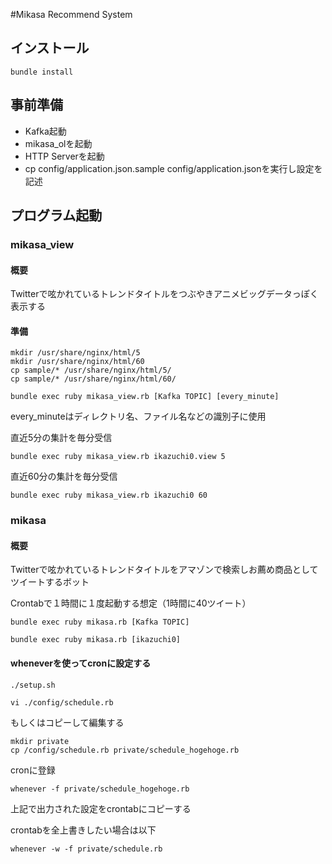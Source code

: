 #Mikasa Recommend System


## インストール

``bundle install``

## 事前準備

* Kafka起動
* mikasa_olを起動
* HTTP Serverを起動
* cp config/application.json.sample config/application.jsonを実行し設定を記述

## プログラム起動


### mikasa_view

#### 概要

Twitterで呟かれているトレンドタイトルをつぶやきアニメビッグデータっぽく表示する

#### 準備

```
mkdir /usr/share/nginx/html/5
mkdir /usr/share/nginx/html/60
cp sample/* /usr/share/nginx/html/5/
cp sample/* /usr/share/nginx/html/60/
```

``bundle exec ruby mikasa_view.rb [Kafka TOPIC] [every_minute]``

every_minuteはディレクトリ名、ファイル名などの識別子に使用

直近5分の集計を毎分受信

``bundle exec ruby mikasa_view.rb ikazuchi0.view 5``

直近60分の集計を毎分受信

``bundle exec ruby mikasa_view.rb ikazuchi0 60``

### mikasa

#### 概要

Twitterで呟かれているトレンドタイトルをアマゾンで検索しお薦め商品としてツイートするボット

Crontabで１時間に１度起動する想定（1時間に40ツイート）

``bundle exec ruby mikasa.rb [Kafka TOPIC]``

``bundle exec ruby mikasa.rb [ikazuchi0]``

#### wheneverを使ってcronに設定する

```
./setup.sh
```

```
vi ./config/schedule.rb
```

もしくはコピーして編集する

```
mkdir private
cp /config/schedule.rb private/schedule_hogehoge.rb
```

cronに登録

```
whenever -f private/schedule_hogehoge.rb
```

上記で出力された設定をcrontabにコピーする

crontabを全上書きしたい場合は以下

```
whenever -w -f private/schedule.rb
```
